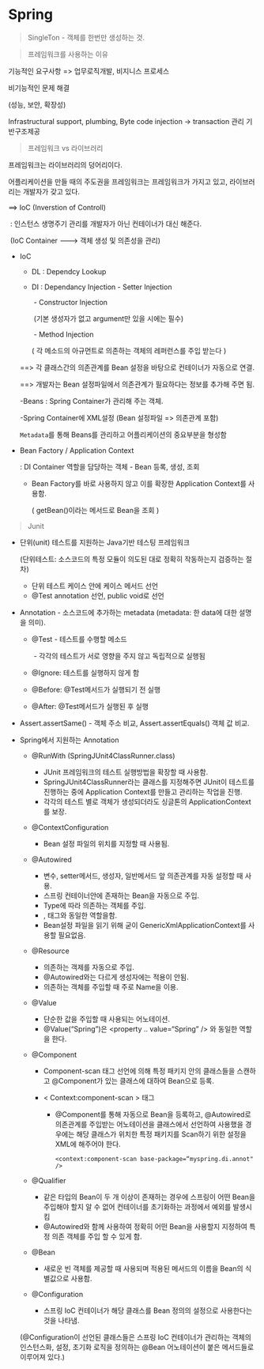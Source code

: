 # Spring

>  SingleTon - 객체를 한번만 생성하는 것.

> 프레임워크를 사용하는 이유

기능적인 요구사항 => 업무로직개발, 비지니스 프로세스

비기능적인 문제 해결

(성능, 보안, 확장성)

Infrastructural support, plumbing, Byte code injection -> transaction 관리 기반구조제공



> 프레임워크 vs 라이브러리

프레임워크는 라이브러리의 덩어리이다.

어플리케이션을 만들 때의 주도권을 프레임워크는 프레임워크가 가지고 있고, 라이브러리는 개발자가 갖고 있다.

==> IoC (Inverstion of Controll)

​	: 인스턴스 생명주기 관리를 개발자가 아닌 컨테이너가 대신 해준다.

​	(IoC Container ---> 객체 생성 및 의존성을 관리)

- IoC

  - DL : Dependcy Lookup

  - DI : Dependancy Injection - Setter Injection

    ​										       - Constructor Injection 

    ​										  	(기본 생성자가 없고 argument만 있을 시에는 필수)

    ​											   - Method Injection

    ( 각 메소드의 아규먼트로 의존하는 객체의 레퍼런스를 주입 받는다 )

  ==> 각 클래스간의 의존관계를 Bean 설정을 바탕으로 컨테이너가 자동으로 연결.

  ==> 개발자는 Bean 설정파일에서 의존관계가 필요하다는 정보를 추가해 주면 됨.

  -Beans : Spring Container가 관리해 주는 객체.

  -Spring Container에 XML설정 (Bean 설정파일 => 의존관계 포함) 	     	

  `Metadata`를 통해 Beans를 관리하고 어플리케이션의 중요부분을 형성함

- Bean Factory / Application Context 

  : DI Container 역할을 담당하는 객체 - Bean 등록, 생성, 조회

  - Bean Factory를 바로 사용하지 않고 이를 확장한 Application Context를 사용함.

    ( getBean()이라는 메서드로 Bean을 조회 )

> Junit

 - 단위(unit) 테스트를 지원하는 Java기반 테스팅 프레임워크

   (단위테스트: 소스코드의 특정 모듈이 의도된 대로 정확히 작동하는지 검증하는 절차)

    - 단위 테스트 케이스 안에 케이스 메서드 선언
   - @Test annotation 선언, public void로 선언

- Annotation - 소스코드에 추가하는 metadata (metadata: 한 data에 대한 설명을 의미).

  - @Test - 테스트를 수행할 메소드

    ​			- 각각의 테스트가 서로 영향을 주지 않고 독립적으로 실행됨

  - @Ignore: 테스트를 실행하지 않게 함
  - @Before: @Test메서드가 실행되기 전 실행
  - @After: @Test메서드가 실행된 후 실행

- Assert.assertSame() - 객체 주소 비교,  Assert.assertEquals() 객체 값 비교.

- Spring에서 지원하는 Annotation

  - @RunWith (SpringJUnit4ClassRunner.class)
    - JUnit 프레임워크의 테스트 실행방법을 확장할 때 사용함.
    - SpringJUnit4ClassRunner라는 클래스를 지정해주면 JUnit이 테스트를 진행하는 중에 Application Context를 만들고 관리하는 작업을 진행.
    - 각각의 테스트 별로 객체가 생성되더라도 싱글톤의 ApplicationContext를 보장.
    
  - @ContextConfiguration
    
    - Bean 설정 파일의 위치를 지정할 때 사용됨.
    
  - @Autowired
    - 변수, setter메서드, 생성자, 일반메서드 앞 의존관계를 자동 설정할 때 사용.
    - 스프링 컨테이너안에 존재하는 Bean을 자동으로 주입.
    - Type에 따라 의존하는 객체를 주입.
    - <property>, <constructor-arg>태그와 동일한 역할을함.
    - Bean설정 파일을 읽기 위해 굳이 GenericXmlApplicationContext를 사용할 필요없음.
    
  - @Resource

    - 의존하는 객제를 자동으로 주입.
    - @Autowired와는 다르게 생성자에는 적용이 안됨.
    - 의존하는 객체를 주입할 때 주로 Name을 이용.

  - @Value

    - 단순한 값을 주입할 때 사용되는 어노테이션.
    - @Value(“Spring”)은 <property .. value=“Spring” /> 와 동일한 역할을 한다.

  - @Component

    - Component-scan 태그 선언에 의해 특정 패키지 안의 클래스들을 스캔하고 @Component가 있는 클래스에 대하여 Bean으로 등록.

    - < Context:component-scan > 태그

      - @Component를 통해 자동으로 Bean을 등록하고, @Autowired로 의존관계를 주입받는 어노테이션을 클래스에서 선언하여 사용했을 경우에는 해당 클래스가 위치한 특정 패키지를 Scan하기 위한 설정을 XML에 해주어야 한다.

        `<context:component-scan base-package=“myspring.di.annot" />`

  - @Qualifier
    - 같은 타입의 Bean이 두 개 이상이 존재하는 경우에 스프링이 어떤 Bean을 주입해야 할지 알 수 없어 컨테이너를 초기화하는 과정에서 예외를 발생시킴
    - @Autowired와 함께 사용하여 정확히 어떤 Bean을 사용할지 지정하여 특정 의존 객체를 주입 할 수 있게 함.

  - @Bean

    - 새로운 빈 객체를 제공할 때 사용되며 적용된 메서드의 이름을 Bean의 식별값으로 사용함.

  - @Configuration

    - 스프링 IoC 컨테이너가 해당 클래스를 Bean 정의의 설정으로 사용한다는 것을 나타냄.

  (@Configuration이 선언된 클래스들은 스프링 IoC 컨테이너가 관리하는 객체의 인스턴스화, 설정, 초기화 로직을 정의하는 @Bean 어노테이션이 붙은 메서드들로 이루어져 있다.)

